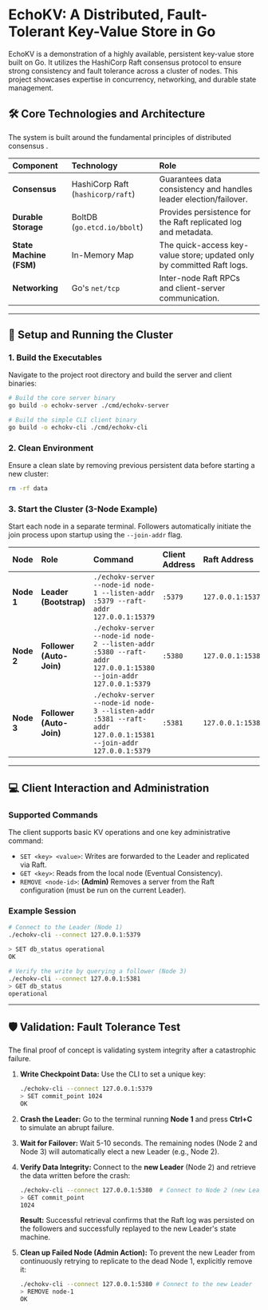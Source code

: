 # EchoKV: A Distributed, Fault-Tolerant Key-Value Store in Go

EchoKV is a demonstration of a highly available, persistent key-value store built on Go. It utilizes the HashiCorp Raft consensus protocol to ensure strong consistency and fault tolerance across a cluster of nodes. This project showcases expertise in concurrency, networking, and durable state management.

## 🛠️ Core Technologies and Architecture

The system is built around the fundamental principles of distributed consensus .

| Component | Technology | Role |
| :--- | :--- | :--- |
| **Consensus** | HashiCorp Raft (`hashicorp/raft`) | Guarantees data consistency and handles leader election/failover. |
| **Durable Storage** | BoltDB (`go.etcd.io/bbolt`) | Provides persistence for the Raft replicated log and metadata. |
| **State Machine (FSM)** | In-Memory Map | The quick-access key-value store; updated only by committed Raft logs. |
| **Networking** | Go's `net/tcp` | Inter-node Raft RPCs and client-server communication. |

---

## 🚀 Setup and Running the Cluster

### 1. Build the Executables

Navigate to the project root directory and build the server and client binaries:

```bash
# Build the core server binary
go build -o echokv-server ./cmd/echokv-server

# Build the simple CLI client binary
go build -o echokv-cli ./cmd/echokv-cli
````

### 2\. Clean Environment

Ensure a clean slate by removing previous persistent data before starting a new cluster:

```bash
rm -rf data
```

### 3\. Start the Cluster (3-Node Example)

Start each node in a separate terminal. Followers automatically initiate the join process upon startup using the `--join-addr` flag.

| Node | Role | Command | Client Address | Raft Address |
| :--- | :--- | :--- | :--- | :--- |
| **Node 1** | **Leader (Bootstrap)** | `./echokv-server --node-id node-1 --listen-addr :5379 --raft-addr 127.0.0.1:15379` | `:5379` | `127.0.0.1:15379` |
| **Node 2** | **Follower (Auto-Join)** | `./echokv-server --node-id node-2 --listen-addr :5380 --raft-addr 127.0.0.1:15380 --join-addr 127.0.0.1:5379` | `:5380` | `127.0.0.1:15380` |
| **Node 3** | **Follower (Auto-Join)** | `./echokv-server --node-id node-3 --listen-addr :5381 --raft-addr 127.0.0.1:15381 --join-addr 127.0.0.1:5379` | `:5381` | `127.0.0.1:15381` |

-----

## 💻 Client Interaction and Administration

### Supported Commands

The client supports basic $\text{KV}$ operations and one key administrative command:

* `SET <key> <value>`: Writes are forwarded to the Leader and replicated via Raft.
* `GET <key>`: Reads from the local node (Eventual Consistency).
* `REMOVE <node-id>`: **(Admin)** Removes a server from the Raft configuration (must be run on the current Leader).

### Example Session

```bash
# Connect to the Leader (Node 1)
./echokv-cli --connect 127.0.0.1:5379

> SET db_status operational
OK

# Verify the write by querying a follower (Node 3)
./echokv-cli --connect 127.0.0.1:5381
> GET db_status
operational
```

-----

## 🛡️ Validation: Fault Tolerance Test

The final proof of concept is validating system integrity after a catastrophic failure.

1.  **Write Checkpoint Data:** Use the $\text{CLI}$ to set a unique key:

    ```bash
    ./echokv-cli --connect 127.0.0.1:5379
    > SET commit_point 1024
    OK
    ```

2.  **Crash the Leader:** Go to the terminal running **Node 1** and press **Ctrl+C** to simulate an abrupt failure.

3.  **Wait for Failover:** Wait 5-10 seconds. The remaining nodes (Node 2 and Node 3) will automatically elect a new Leader (e.g., Node 2).

4.  **Verify Data Integrity:** Connect to the **new Leader** (Node 2) and retrieve the data written before the crash:

    ```bash
    ./echokv-cli --connect 127.0.0.1:5380  # Connect to Node 2 (new Leader)
    > GET commit_point
    1024
    ```

    **Result:** Successful retrieval confirms that the $\text{Raft}$ log was persisted on the followers and successfully replayed to the new Leader's state machine.

5.  **Clean up Failed Node (Admin Action):** To prevent the new Leader from continuously retrying to replicate to the dead Node 1, explicitly remove it:

    ```bash
    ./echokv-cli --connect 127.0.0.1:5380 # Connect to the new Leader
    > REMOVE node-1
    OK
    ```

<!-- end list -->
